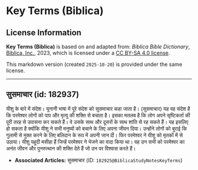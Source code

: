 # Key Terms (Biblica)

## License Information

**Key Terms (Biblica)** is based on and adapted from: _Biblica Bible Dictionary_, [Biblica, Inc.](https://www.biblica.com/), 2023, which is licensed under a [CC BY-SA 4.0 license](https://creativecommons.org/licenses/by-sa/4.0/legalcode.en).

This markdown version (created `2025-10-20`) is provided under the same license.



--------------------------------

## सुसमाचार (id: 182937)

यीशु के बारे में संदेश। यूनानी भाषा में पूरे संदेश को सुसमाचार कहा जाता है। (सुसमाचार) यह वह संदेश है कि परमेश्वर लोगों को पाप और मृत्यु की शक्ति से बचाता है। इसका मतलब है कि लोग अपने सृष्टिकर्ता की पूरी तरह से उपासना कर सकते हैं। वे उसके साथ और दूसरों के साथ शांति से रह सकते हैं। यह इसलिए हो सकता है क्योंकि यीशु ने सभी मनुष्यों को बचाने के लिए अपना जीवन दिया। उन्होंने लोगों को बुराई कि गुलामी से मुक्त करने के लिए बलिदान के रूप में अपनी जान दी। फिर परमेश्वर ने यीशु को मृतकों में से उठाया। यीशु यहूदी मसीहा हैं जिन्हें परमेश्वर ने भेजने का वादा किया था। वह उन सभी को परमेश्वर का अनंत जीवन और पुनरुत्थान की शक्ति देते हैं जो उन पर विश्वास करते हैं।

* **Associated Articles:** सुसमाचार (ID: `182925@BiblicaStudyNotesKeyTerms`)

